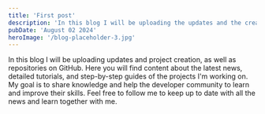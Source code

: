 ```yaml
---
title: 'First post'
description: 'In this blog I will be uploading the updates and the creation of projects, as well as the repositories in GitHub.'
pubDate: 'August 02 2024'
heroImage: '/blog-placeholder-3.jpg'
---
```


In this blog I will be uploading updates and project creation, as well as repositories on GitHub. Here you will find content about the latest news, detailed tutorials, and step-by-step guides of the projects I'm working on. My goal is to share knowledge and help the developer community to learn and improve their skills. Feel free to follow me to keep up to date with all the news and learn together with me.